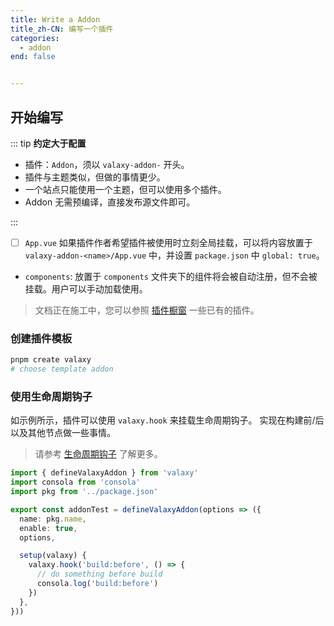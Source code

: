 ```yaml
---
title: Write a Addon
title_zh-CN: 编写一个插件
categories:
  - addon
end: false


---
```



## 开始编写

::: tip
**约定大于配置**

- 插件：`Addon`，须以 `valaxy-addon-` 开头。
- 插件与主题类似，但做的事情更少。
- 一个站点只能使用一个主题，但可以使用多个插件。
- Addon 无需预编译，直接发布源文件即可。

:::

- [ ] `App.vue` 如果插件作者希望插件被使用时立刻全局挂载，可以将内容放置于 `valaxy-addon-<name>/App.vue` 中，并设置 `package.json` 中 `global: true`。

- `components`: 放置于 `components` 文件夹下的组件将会被自动注册，但不会被挂载。用户可以手动加载使用。

> 文档正在施工中，您可以参照 [插件橱窗](/addons/gallery) 一些已有的插件。

<!-- 用户如何配置 global -->

### 创建插件模板

```bash
pnpm create valaxy
# choose template addon
```

### 使用生命周期钩子

如示例所示，插件可以使用 `valaxy.hook` 来挂载生命周期钩子。
实现在构建前/后以及其他节点做一些事情。

> 请参考 [生命周期钩子](/guide/custom/hooks) 了解更多。

```ts {11-14}
import { defineValaxyAddon } from 'valaxy'
import consola from 'consola'
import pkg from '../package.json'

export const addonTest = defineValaxyAddon(options => ({
  name: pkg.name,
  enable: true,
  options,

  setup(valaxy) {
    valaxy.hook('build:before', () => {
      // do something before build
      consola.log('build:before')
    })
  },
}))
```
